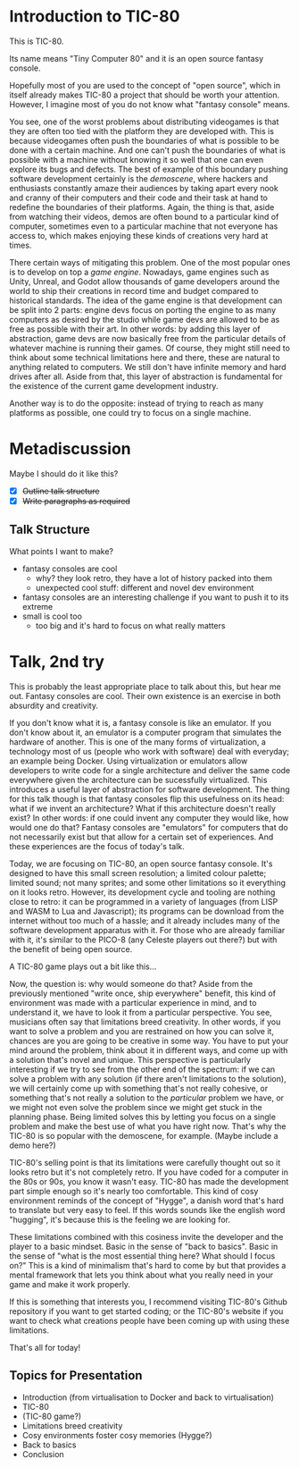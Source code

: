 # Introduction to TIC-80

This is TIC-80.

Its name means "Tiny Computer 80" and it is an open source fantasy
console.

Hopefully most of you are used to the concept of "open source", which in 
itself already makes TIC-80 a project that should be worth your attention.
However, I imagine most of you do not know what "fantasy console" means.

You see, one of the worst problems about distributing videogames is that
they are often too tied with the platform they are developed with. This
is because videogames often push the boundaries of what is possible to be
done with a certain machine. And one can't push the boundaries of what is
possible with a machine without knowing it so well that one can even
explore its bugs and defects. The best of example of this boundary pushing
software development certainly is the _demoscene_, where hackers and
enthusiasts constantly amaze their audiences by taking apart every nook
and cranny of their computers and their code and their task at hand to
redefine the boundaries of their platforms. Again, the thing is that, aside
from watching their videos, demos are often bound to a particular kind of
computer, sometimes even to a particular machine that not everyone has
access to, which makes enjoying these kinds of creations very hard at times.

There certain ways of mitigating this problem. One of the most popular ones
is to develop on top a _game engine_. Nowadays, game engines such as 
Unity, Unreal, and Godot allow thousands of game developers around the
world to ship their creations in record time and budget compared to 
historical standards. The idea of the game engine is that development can
be split into 2 parts: engine devs focus on porting the engine to as many
computers as desired by the studio while game devs are allowed to be as free
as possible with their art. In other words: by adding this layer of 
abstraction, game devs are now basically free from the particular details
of whatever machine is running their games. Of course, they might still
need to think about some technical limitations here and there, these are
natural to anything related to computers. We still don't have infinite
memory and hard drives after all. Aside from that, this layer of abstraction
is fundamental for the existence of the current game development industry.

Another way is to do the opposite: instead of trying to reach as many
platforms as possible, one could try to focus on a single machine. 

<!-- 
I'm not liking the direction this talk is taking.

It should have a WTF moment.

Right now I'm only talking about random stuff. This is a really
bad introduction to the topic right now.
-->



# Metadiscussion

Maybe I should do it like this?

- [x] ~~Outline talk structure~~
- [x] ~~Write paragraphs as required~~

## Talk Structure

What points I want to make?
- fantasy consoles are cool
  - why? they look retro, they have a lot of history packed into them
  - unexpected cool stuff: different and novel dev environment
- fantasy consoles are an interesting challenge if you want to push it to
  its extreme
- small is cool too
  - too big and it's hard to focus on what really matters


# Talk, 2nd try

This is probably the least appropriate place to talk about this, but hear 
me out. Fantasy consoles are cool. Their own existence is an exercise in 
both absurdity and creativity.

If you don't know what it is, a fantasy console is like an emulator. If 
you don't know about it, an emulator is a computer program that simulates 
the hardware of another. This is one of the many forms of virtualization, 
a technology most of us (people who work with software) deal with 
everyday; an example being Docker. Using virtualization or emulators allow 
developers to write code for a single architecture and deliver the same 
code everywhere given the architecture can be sucessfully virtualized. 
This introduces a useful layer of abstraction for software development. 
The thing for this talk though is that fantasy consoles flip this 
usefulness on its head: what if we invent an architecture? What if this 
architecture doesn't really exist? In other words: if one could invent any 
computer they would like, how would one do that? Fantasy consoles are 
"emulators" for computers that do not necessarily exist but that allow for 
a certain set of experiences. And these experiences are the focus of 
today's talk.

Today, we are focusing on TIC-80, an open source fantasy console. It's 
designed to have this small screen resolution; a limited colour palette; 
limited sound; not many sprites; and some other limitations so it 
everything on it looks retro. However, its development cycle and tooling 
are nothing close to retro: it can be programmed in a variety of languages 
(from LISP and WASM to Lua and Javascript); its programs can be download 
from the internet without too much of a hassle; and it already includes 
many of the software development apparatus with it. For those who are 
already familiar with it, it's similar to the PICO-8 (any Celeste players 
out there?) but with the benefit of being open source. 

A TIC-80 game plays out a bit like this...

Now, the question is: why would someone do that? Aside from the previously 
mentioned "write once, ship everywhere" benefit, this kind of environment 
was made with a particular experience in mind, and to understand it, we 
have to look it from a particular perspective. You see, musicians often 
say that limitations breed creativity. In other words, if you want to 
solve a problem and you are restrained on how you can solve it, chances 
are you are going to be creative in some way. You have to put your mind 
around the problem, think about it in different ways, and come up with a 
solution that's novel and unique. This perspective is particularly 
interesting if we try to see from the other end of the spectrum: if we can 
solve a problem with any solution (if there aren't limitations to the 
solution), we will certainly come up with something that's not really 
cohesive, or something that's not really a solution to the *particular* 
problem we have, or we might not even solve the problem since we might get 
stuck in the planning phase. Being limited solves this by letting you 
focus on a single problem and make the best use of what you have right 
now. That's why the TIC-80 is so popular with the demoscene, for example. 
(Maybe include a demo here?)

TIC-80's selling point is that its limitations were carefully thought out 
so it looks retro but it's not completely retro. If you have coded for a 
computer in the 80s or 90s, you know it wasn't easy. TIC-80 has made the 
development part simple enough so it's nearly too comfortable. This kind 
of cosy environment reminds of the concept of "Hygge", a danish word 
that's hard to translate but very easy to feel. If this words sounds like 
the english word "hugging", it's because this is the feeling we are 
looking for.

These limitations combined with this cosiness invite the developer and the 
player to a basic mindset. Basic in the sense of "back to basics". Basic 
in the sense of "what is the most essential thing here? What should I 
focus on?" This is a kind of minimalism that's hard to come by but that 
provides a mental framework that lets you think about what you really need 
in your game and make it work properly.

If this is something that interests you, I recommend visiting TIC-80's 
Github repository if you want to get started coding; or the TIC-80's 
website if you want to check what creations people have been coming up 
with using these limitations.

That's all for today!


## Topics for Presentation

- Introduction (from virtualisation to Docker and back to virtualisation)
- TIC-80
- (TIC-80 game?)
- Limitations breed creativity
- Cosy environments foster cosy memories (Hygge?)
- Back to basics
- Conclusion
